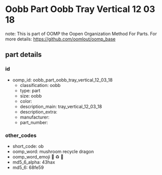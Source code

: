 # Oobb Part Oobb Tray Vertical 12 03 18  

note: This is part of OOMP the Oopen Organization Method For Parts. For more details: https://github.com/oomlout/oomp_base

##  part details





### id
* oomp_id: oobb_part_oobb_tray_vertical_12_03_18
  * classification: oobb
  * type: part
  * size: oobb
  * color: 
  * description_main: tray_vertical_12_03_18
  * description_extra: 
  * manufacturer: 
  * part_number: 

### other_codes
* short_code: ob
* oomp_word: mushroom recycle dragon
* oomp_word_emoji :mushroom: :recycle: :dragon:
* md5_6_alpha: 43hax
* md5_6: 68fe59